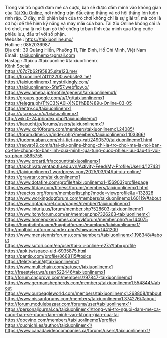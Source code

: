 Trong vai trò người đam mê cá cược, bạn sẽ được đắm mình vào không gian của <a href="https://taixiuonline.mx/">Tài Xỉu Online</a>, nơi những trận đấu căng thẳng và cơ hội thắng lớn luôn rình rập. Ở đây, mỗi phiên bản của trò chơi không chỉ là sự giải trí, mà còn là cơ hội để thể hiện kỹ năng và may mắn của bạn. Tài Xỉu Online không chỉ là trò chơi, mà là nơi bạn có thể chứng tỏ bản lĩnh của mình qua từng cuộc phiêu lưu, đấu trí với số phận.<br> 
Website : <a href="https://taixiuonline.mx/">https://taixiuonline.mx/</a><br> 
Hotline : 0852036987<br> 
Địa chỉ : 39 Quảng Hiền, Phường 11, Tân Bình, Hồ Chí Minh, Việt Nam<br> 
Email : taixiuonlinemx@gmail.com<br> 
Hastag : #taixiu #taixiuonline #taixiuonlinemx<br> 
Kênh Social:<br> 
<a href="https://67c7b62f95835.site123.me/">https://67c7b62f95835.site123.me/</a><br>
<a href="https://tixuonline1741112200.website3.me/">https://tixuonline1741112200.website3.me/</a><br>
<a href="https://taixiuonlinemx1.mystrikingly.com/">https://taixiuonlinemx1.mystrikingly.com/</a><br>
<a href="https://taixiuonlinemx-5fef57.webflow.io/">https://taixiuonlinemx-5fef57.webflow.io/</a><br>
<a href="https://www.ameba.jp/profile/general/taixiuonlinemx1/">https://www.ameba.jp/profile/general/taixiuonlinemx1/</a><br>
<a href="https://groups.google.com/u/1/g/taixiuonlinemx1">https://groups.google.com/u/1/g/taixiuonlinemx1</a><br>
<a href="https://telegra.ph/T%C3%A0i-X%E1%BB%89u-Online-03-05">https://telegra.ph/T%C3%A0i-X%E1%BB%89u-Online-03-05</a><br>
<a href="https://rentry.co/taixiuonlinemx1">https://rentry.co/taixiuonlinemx1</a><br>
<a href="https://glose.com/u/taixiuonlinemx1">https://glose.com/u/taixiuonlinemx1</a><br>
<a href="http://wiki.0-24.jp/index.php?taixiuonlinemx1">http://wiki.0-24.jp/index.php?taixiuonlinemx1</a><br>
<a href="https://kaeuchi.jp/forums/users/taixiuonlinemx1/">https://kaeuchi.jp/forums/users/taixiuonlinemx1/</a><br>
<a href="https://www.xc40forum.com/members/taixiuonlinemx1.24085/">https://www.xc40forum.com/members/taixiuonlinemx1.24085/</a><br>
<a href="https://forum.dmec.vn/index.php?members/taixiuonlinemx1.103366/">https://forum.dmec.vn/index.php?members/taixiuonlinemx1.103366/</a><br>
<a href="https://tudomuaban.com/chi-tiet-rao-vat/2490579/taixiuonlinemx1.html">https://tudomuaban.com/chi-tiet-rao-vat/2490579/taixiuonlinemx1.html</a><br>
<a href="https://raovat49.com/s/tai-xiu-online-khong-chi-la-tro-choi-ma-la-noi-ban-co-the-chung-to-ban-linh-cua-minh-qua-tung-cuoc-phieu-luu-dau-tri-voi-so-phan-5865755">https://raovat49.com/s/tai-xiu-online-khong-chi-la-tro-choi-ma-la-noi-ban-co-the-chung-to-ban-linh-cua-minh-qua-tung-cuoc-phieu-luu-dau-tri-voi-so-phan-5865755</a><br>
<a href="https://www.proarti.fr/account/taixiuonlinemx1">https://www.proarti.fr/account/taixiuonlinemx1</a><br>
<a href="https://tapchivatuyentap.tlu.edu.vn/Activity-Feed/My-Profile/UserId/127431">https://tapchivatuyentap.tlu.edu.vn/Activity-Feed/My-Profile/UserId/127431</a><br>
<a href="https://taixiuonlinemx1.wordpress.com/2025/03/04/tai-xiu-online/">https://taixiuonlinemx1.wordpress.com/2025/03/04/tai-xiu-online/</a><br>
<a href="https://gravatar.com/taixiuonlinemx1">https://gravatar.com/taixiuonlinemx1</a><br>
<a href="https://www.dotafire.com/profile/taixiuonlinemx1-156903?profilepage">https://www.dotafire.com/profile/taixiuonlinemx1-156903?profilepage</a><br>
<a href="https://www.fitday.com/fitness/forums/members/taixiuonlinemx1.html">https://www.fitday.com/fitness/forums/members/taixiuonlinemx1.html</a><br>
<a href="https://reactos.org/forum/memberlist.php?mode=viewprofile&u=132828">https://reactos.org/forum/memberlist.php?mode=viewprofile&u=132828</a><br>
<a href="https://www.workingdogforum.com/members/taixiuonlinemx1.60119/#about">https://www.workingdogforum.com/members/taixiuonlinemx1.60119/#about</a><br>
<a href="https://www.riptapparel.com/pages/member?taixiuonlinemx1">https://www.riptapparel.com/pages/member?taixiuonlinemx1</a><br>
<a href="https://www.iniuria.us/forum/member.php?528603-taixiuonlinemx1">https://www.iniuria.us/forum/member.php?528603-taixiuonlinemx1</a><br>
<a href="https://www.itchyforum.com/en/member.php?326263-taixiuonlinemx1">https://www.itchyforum.com/en/member.php?326263-taixiuonlinemx1</a><br>
<a href="https://www.homepokergames.com/vbforum/member.php?u=144075">https://www.homepokergames.com/vbforum/member.php?u=144075</a><br>
<a href="https://hcgdietinfo.com/hcgdietforums/members/taixiuonlinemx1/">https://hcgdietinfo.com/hcgdietforums/members/taixiuonlinemx1/</a><br>
<a href="http://molbiol.ru/forums/index.php?showuser=1441200">http://molbiol.ru/forums/index.php?showuser=1441200</a><br>
<a href="https://www.menstennisforums.com/members/taixiuonlinemx1.198348/#about">https://www.menstennisforums.com/members/taixiuonlinemx1.198348/#about</a><br>
<a href="https://www.sutori.com/en/user/tai-xiu-online-e27a?tab=profile">https://www.sutori.com/en/user/tai-xiu-online-e27a?tab=profile</a><br>
<a href="https://apk.tw/space-uid-6935875.html">https://apk.tw/space-uid-6935875.html</a><br>
<a href="https://pantip.com/profile/8668115#topics">https://pantip.com/profile/8668115#topics</a><br>
<a href="https://teletype.in/@taixiuonlinemx1">https://teletype.in/@taixiuonlinemx1</a><br>
<a href="https://www.multichain.com/qa/user/taixiuonlinemx1">https://www.multichain.com/qa/user/taixiuonlinemx1</a><br>
<a href="http://freestyler.ws/user/522446/taixiuonlinemx1">http://freestyler.ws/user/522446/taixiuonlinemx1</a><br>
<a href="http://forum.cncprovn.com/members/297847-taixiuonlinemx1">http://forum.cncprovn.com/members/297847-taixiuonlinemx1</a><br>
<a href="https://www.germanshepherds.com/members/taixiuonlinemx1.554844/#about">https://www.germanshepherds.com/members/taixiuonlinemx1.554844/#about</a><br>
<a href="https://www.ourbeagleworld.com/members/taixiuonlinemx1.268808/#about">https://www.ourbeagleworld.com/members/taixiuonlinemx1.268808/#about</a><br>
<a href="https://www.nissanforums.com/members/taixiuonlinemx1.374276/#about">https://www.nissanforums.com/members/taixiuonlinemx1.374276/#about</a><br>
<a href="http://forum.modulebazaar.com/forums/user/taixiuonlinemx1/">http://forum.modulebazaar.com/forums/user/taixiuonlinemx1/</a><br>
<a href="https://personaljournal.ca/taixiuonlinemx1/trong-vai-tro-nguoi-dam-me-ca-cuoc-ban-se-duoc-dam-minh-vao-khong-gian-cua-tai">https://personaljournal.ca/taixiuonlinemx1/trong-vai-tro-nguoi-dam-me-ca-cuoc-ban-se-duoc-dam-minh-vao-khong-gian-cua-tai</a><br>
<a href="https://docvino.com/members/taixiuonlinemx1/profile/">https://docvino.com/members/taixiuonlinemx1/profile/</a><br>
<a href="https://cuchichi.es/author/taixiuonlinemx1/">https://cuchichi.es/author/taixiuonlinemx1/</a><br>
<a href="https://www.canadavideocompanies.ca/forums/users/taixiuonlinemx1/">https://www.canadavideocompanies.ca/forums/users/taixiuonlinemx1/</a>
